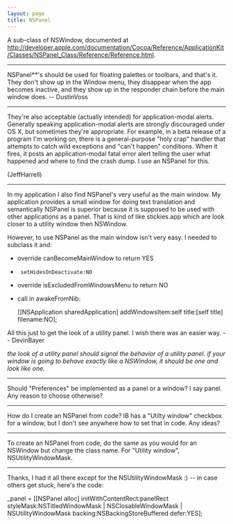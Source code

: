 ```yaml
---
layout: page
title: NSPanel
---
```


A sub-class of NSWindow, documented at http://developer.apple.com/documentation/Cocoa/Reference/ApplicationKit/Classes/NSPanel_Class/Reference/Reference.html.

----

NSPanel**'s should be used for floating palettes or toolbars, and that's it. They don't show up in the Window menu, they disappear when the app becomes inactive, and they show up in the responder chain before the main window does. -- DustinVoss

----

They're also acceptable (actually intended) for application-modal alerts. Generally speaking application-modal alerts are strongly discouraged under OS X, but sometimes they're appropriate. For example, in a beta release of a program I'm working on, there is a general-purpose "holy crap" handler that attempts to catch wild exceptions and "can't happen" conditions. When it fires, it posts an application-modal fatal error alert telling the user what happened and where to find the crash dump. I use an NSPanel for this.

(JeffHarrell)

----

In my application I also find NSPanel's very useful as the main window.  My application provides a small window for doing text translation and semantically NSPanel is superior because it is supposed to be used with other applications as a panel.  That is kind of like stickies.app which are look closer to a utility window then NSWindow.

However, to use NSPanel as the main window isn't very easy.  I needed to subclass it and:


* override      canBecomeMainWindow  to return      YES 
*      setHidesOnDeactivate:NO 
* override      isExcludedFromWindowsMenu  to return      NO 
* call in      awakeFromNib: 

    [[NSApplication sharedApplication] addWindowsItem:self
					    title:[self title]
				         filename:NO];



All this just to get the look of a utility panel.  I wish there was an easier way. -- DevinBayer

*the look of a utility panel should signal the behavior of a utility panel. if your window is going to behave exactly like a NSWindow, it should be one and look like one.*

----
Should "Preferences" be implemented as a panel or a window?  I say panel.  Any reason to choose otherwise?

----

How do I create an NSPanel from code? IB has a "Utilty window" checkbox for a window, but I don't see anywhere how to set that in code. Any ideas?

----
To create an NSPanel from code, do the same as you would for an NSWindow but change the class name. For "Utility window", NSUtilityWindowMask.

----

Thanks, I had it all there except for the NSUtilityWindowMask :) -- in case others get stuck, here's the code:

    
_panel = [[NSPanel alloc] initWithContentRect:panelRect
    styleMask:NSTitledWindowMask | NSClosableWindowMask | NSUtilityWindowMask
    backing:NSBackingStoreBuffered defer:YES];

